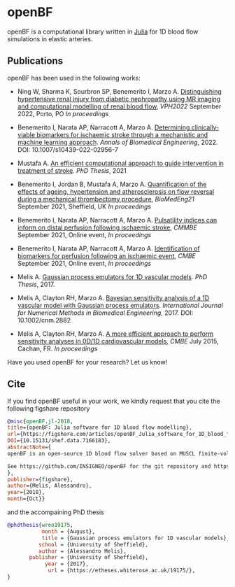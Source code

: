 # openBF

openBF is a computational library written in [Julia](https://insigneo.github.io/openBF/Docs/doc-files/julialang.org) for 1D blood flow simulations in elastic arteries.

## Publications 

openBF has been used in the following works:

- Ning W, Sharma K, Sourbron SP, Benemerito I, Marzo A. [Distinguishing hypertensive renal injury from diabetic nephropathy using MR imaging and computational modelling of renal blood flow](https://vph-conference.org/), _VPH2022_ September 2022, Porto, PO _In proceedings_

- Benemerito I, Narata AP, Narracott A, Marzo A. [Determining clinically-viable biomarkers for ischaemic stroke through a mechanistic and machine learning approach](https://link.springer.com/article/10.1007/s10439-022-02956-7). _Annals of Biomedical Engineering_, 2022. DOI: 10.1007/s10439-022-02956-7

- Mustafa A. [An efficient computational approach to guide intervention in treatment of stroke](https://etheses.whiterose.ac.uk/29992/). _PhD Thesis_, 2021

- Benemerito I, Jordan B, Mustafa A, Marzo A. [Quantification of the effects of ageing, hypertension and atherosclerosis on flow reversal during a mechanical thrombectomy procedure](https://www.sheffield.ac.uk/insigneo/overview/events/biomedeng-2021-conference), _BioMedEng21_ September 2021, Sheffield, UK _In proceedings_

- Benemerito I, Narata AP, Narracott A, Marzo A. [Pulsatility indices can inform on distal perfusion following ischaemic stroke](https://www.cmbbe-symposium.com/2021/wp-content/uploads/sites/2/2021/09/Program-CMBBE21-A4.qxp_Detailed.pdf), _CMMBE_ September 2021, Online event, _In proceedings_

- Benemerito I, Narata AP, Narracott A, Marzo A. [Identification of biomarkers for perfusion following an ischaemic event](https://cbmc21.vfairs.com/), _CMBE_ September 2021, Online event, _In proceedings_

- Melis A. [Gaussian process emulators for 1D vascular models](http://etheses.whiterose.ac.uk/19175/). _PhD Thesis_, 2017.

- Melis A, Clayton RH, Marzo A. [Bayesian sensitivity analysis of a 1D vascular model with Gaussian process emulators](http://rdcu.be/AqLm). _International Journal for Numerical Methods in Biomedical Engineering_, 2017. DOI: 10.1002/cnm.2882

- Melis A, Clayton RH, Marzo A. [A more efficient approach to perform sensitivity analyses in 0D/1D cardiovascular models](http://www.compbiomed.net/2015/cmbe-proceedings.htm), _CMBE_ July 2015, Cachan, FR. _In proceedings_

Have you used openBF for your research? Let us know!

## Cite

If you find openBF useful in your work, we kindly request that you cite the following figshare repository

```bibtex
@misc{openBF.jl-2018,
title={openBF: Julia software for 1D blood flow modelling}, 
url={https://figshare.com/articles/openBF_Julia_software_for_1D_blood_flow_modelling/7166183/1}, 
DOI={10.15131/shef.data.7166183}, 
abstractNote={
openBF is an open-source 1D blood flow solver based on MUSCL finite-volume numerical scheme, written in Julia and released under Apache 2.0 free software license.

See https://github.com/INSIGNEO/openBF for the git repository and https://insigneo.github.io/openBF/ for the documentation.
}, 
publisher={figshare}, 
author={Melis, Alessandro}, 
year={2018}, 
month={Oct}}
```

and the accompaining PhD thesis

```bibtex
@phdthesis{wreo19175,
           month = {August},
           title = {Gaussian process emulators for 1D vascular models},
          school = {University of Sheffield},
          author = {Alessandro Melis},
       publisher = {University of Sheffield},
            year = {2017},
             url = {https://etheses.whiterose.ac.uk/19175/},
}
```